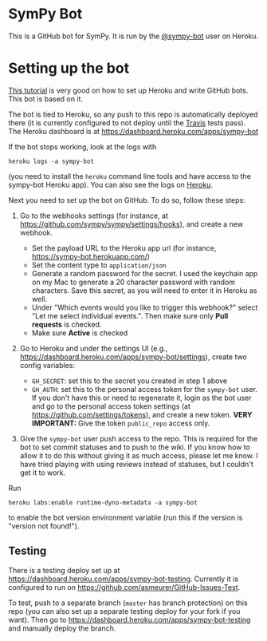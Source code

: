 # SymPy Bot

This is a GitHub bot for SymPy. It is run by the
[@sympy-bot](https://github.com/sympy-bot) user on Heroku.

# Setting up the bot

[This tutorial](https://github-bot-tutorial.readthedocs.io/en/latest) is very
good on how to set up Heroku and write GitHub bots. This bot is based on it.

The bot is tied to Heroku, so any push to this repo is automatically deployed
there (it is currently configured to not deploy until the
[Travis](https://travis-ci.org/sympy/sympy-bot) tests pass). The Heroku
dashboard is at https://dashboard.heroku.com/apps/sympy-bot

If the bot stops working, look at the logs with

    heroku logs -a sympy-bot

(you need to install the `heroku` command line tools and have access to the
sympy-bot Heroku app). You can also see the logs on
[Heroku](https://dashboard.heroku.com/apps/sympy-bot/logs).

Next you need to set up the bot on GitHub. To do so, follow these steps:

1. Go to the webhooks settings (for instance, at
   https://github.com/sympy/sympy/settings/hooks), and create a new webhook.

   - Set the payload URL to the Heroku app url (for instance,
     https://sympy-bot.herokuapp.com/)
   - Set the content type to `application/json`
   - Generate a random password for the secret. I used the keychain app on my
     Mac to generate a 20 character password with random characters. Save this
     secret, as you will need to enter it in Heroku as well.
   - Under "Which events would you like to trigger this webhook?" select "Let
     me select individual events.". Then make sure only **Pull requests** is
     checked.
   - Make sure **Active** is checked

2. Go to Heroku and under the settings UI (e.g.,
   https://dashboard.heroku.com/apps/sympy-bot/settings), create two config
   variables:

   - `GH_SECRET`: set this to the secret you created in step 1 above
   - `GH_AUTH`: set this to the personal access token for the `sympy-bot`
     user. If you don't have this or need to regenerate it, login as the bot
     user and go to the personal access token settings (at
     https://github.com/settings/tokens), and create a new token. **VERY
     IMPORTANT:** Give the token `public_repo` access only.

3. Give the `sympy-bot` user push access to the repo. This is required for the
   bot to set commit statuses and to push to the wiki. If you know how to
   allow it to do this without giving it as much access, please let me know. I
   have tried playing with using reviews instead of statuses, but I couldn't
   get it to work.

Run

    heroku labs:enable runtime-dyno-metadata -a sympy-bot

to enable the bot version environment variable (run this if the version is
"version not found!").

## Testing

There is a testing deploy set up at
https://dashboard.heroku.com/apps/sympy-bot-testing. Currently it is
configured to run on https://github.com/asmeurer/GitHub-Issues-Test.

To test, push to a separate branch (`master` has branch protection) on this
repo (you can also set up a separate testing deploy for your fork if you
want). Then go to https://dashboard.heroku.com/apps/sympy-bot-testing and
manually deploy the branch.
